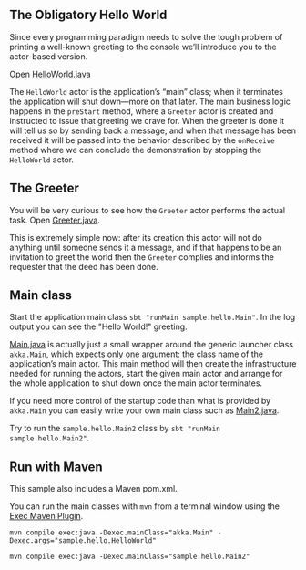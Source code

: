 ## The Obligatory Hello World

Since every programming paradigm needs to solve the tough problem of printing a well-known greeting to the console we’ll introduce you to the actor-based version.

Open [HelloWorld.java](src/main/java/sample/hello/RegularUser.java)

The `HelloWorld` actor is the application’s “main” class; when it terminates the application will shut down—more on that later. The main business logic happens in the `preStart` method, where a `Greeter` actor is created and instructed to issue that greeting we crave for. When the greeter is done it will tell us so by sending back a message, and when that message has been received it will be passed into the behavior described by the `onReceive` method where we can conclude the demonstration by stopping the `HelloWorld` actor.

## The Greeter

You will be very curious to see how the `Greeter` actor performs the actual task. Open [Greeter.java](src/main/java/sample/hello/Greeter.java).

This is extremely simple now: after its creation this actor will not do anything until someone sends it a message, and if that happens to be an invitation to greet the world then the `Greeter` complies and informs the requester that the deed has been done.

## Main class

Start the application main class `sbt "runMain sample.hello.Main"`. In the log output you can see the "Hello World!" greeting.

[Main.java](src/main/java/sample/hello/Main.java) is actually just a small wrapper around the generic launcher class `akka.Main`, which expects only one argument: the class name of the application’s main actor. This main method will then create the infrastructure needed for running the actors, start the given main actor and arrange for the whole application to shut down once the main actor terminates.

If you need more control of the startup code than what is provided by `akka.Main` you can easily write your own main class such as [Main2.java](src/main/java/sample/hello/Main2.java).

Try to run the `sample.hello.Main2` class by `sbt "runMain sample.hello.Main2"`.

## Run with Maven

This sample also includes a Maven pom.xml.

You can run the main classes with `mvn` from a terminal window using the [Exec Maven Plugin](http://mojo.codehaus.org/exec-maven-plugin/).

    mvn compile exec:java -Dexec.mainClass="akka.Main" -Dexec.args="sample.hello.HelloWorld"

    mvn compile exec:java -Dexec.mainClass="sample.hello.Main2"


